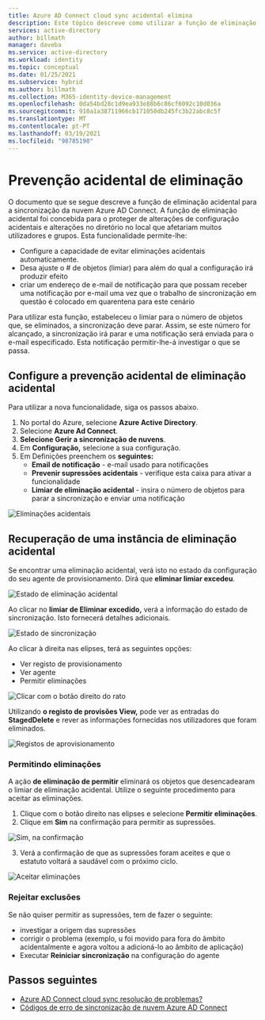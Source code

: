 ```yaml
---
title: Azure AD Connect cloud sync acidental elimina
description: Este tópico descreve como utilizar a função de eliminação acidental para evitar supressões.
services: active-directory
author: billmath
manager: daveba
ms.service: active-directory
ms.workload: identity
ms.topic: conceptual
ms.date: 01/25/2021
ms.subservice: hybrid
ms.author: billmath
ms.collection: M365-identity-device-management
ms.openlocfilehash: 0da54bd28c1d9ea933e88b6c86cf6092c10d036a
ms.sourcegitcommit: 910a1a38711966cb171050db245fc3b22abc8c5f
ms.translationtype: MT
ms.contentlocale: pt-PT
ms.lasthandoff: 03/19/2021
ms.locfileid: "98785190"
---
```

# <a name="accidental-delete-prevention"></a>Prevenção acidental de eliminação

O documento que se segue descreve a função de eliminação acidental para a sincronização da nuvem Azure AD Connect.  A função de eliminação acidental foi concebida para o proteger de alterações de configuração acidentais e alterações no diretório no local que afetariam muitos utilizadores e grupos.  Esta funcionalidade permite-lhe:

- Configure a capacidade de evitar eliminações acidentais automaticamente. 
- Desa ajuste o # de objetos (limiar) para além do qual a configuração irá produzir efeito 
- criar um endereço de e-mail de notificação para que possam receber uma notificação por e-mail uma vez que o trabalho de sincronização em questão é colocado em quarentena para este cenário 

Para utilizar esta função, estabeleceu o limiar para o número de objetos que, se eliminados, a sincronização deve parar.  Assim, se este número for alcançado, a sincronização irá parar e uma notificação será enviada para o e-mail especificado.  Esta notificação permitir-lhe-á investigar o que se passa.


## <a name="configure-accidental-delete-prevention"></a>Configure a prevenção acidental de eliminação acidental
Para utilizar a nova funcionalidade, siga os passos abaixo.


1.  No portal do Azure, selecione **Azure Active Directory**.
2.  Selecione **Azure Ad Connect**.
3.  **Selecione Gerir a sincronização de nuvens**.
4. Em **Configuração,** selecione a sua configuração.
5. Em Definições preenchem os **seguintes:**
    - **Email de notificação** - e-mail usado para notificações
    - **Prevenir supressões acidentais** - verifique esta caixa para ativar a funcionalidade
    - **Limiar de eliminação acidental** - insira o número de objetos para parar a sincronização e enviar uma notificação

![Eliminações acidentais](media/how-to-accidental-deletes/accident-1.png)

## <a name="recovering-from-an-accidental-delete-instance"></a>Recuperação de uma instância de eliminação acidental
Se encontrar uma eliminação acidental, verá isto no estado da configuração do seu agente de provisionamento.  Dirá que **eliminar limiar excedeu**.
 
![Estado de eliminação acidental](media/how-to-accidental-deletes/delete-1.png)

Ao clicar no **limiar de Eliminar excedido,** verá a informação do estado de sincronização.  Isto fornecerá detalhes adicionais. 
 
 ![Estado de sincronização](media/how-to-accidental-deletes/delete-2.png)

Ao clicar à direita nas elipses, terá as seguintes opções:
 - Ver registo de provisionamento
 - Ver agente
 - Permitir eliminações

 ![Clicar com o botão direito do rato](media/how-to-accidental-deletes/delete-3.png)

Utilizando **o registo de provisões View,** pode ver as entradas do **StagedDelete** e rever as informações fornecidas nos utilizadores que foram eliminados.
 
 ![Registos de aprovisionamento](media/how-to-accidental-deletes/delete-7.png)

### <a name="allowing-deletes"></a>Permitindo eliminações

A ação **de eliminação de permitir** eliminará os objetos que desencadearam o limiar de eliminação acidental.  Utilize o seguinte procedimento para aceitar as eliminações.  

1. Clique com o botão direito nas elipses e selecione **Permitir eliminações**.
2. Clique em **Sim** na confirmação para permitir as supressões.
 
 ![Sim, na confirmação](media/how-to-accidental-deletes/delete-4.png)

3. Verá a confirmação de que as supressões foram aceites e que o estatuto voltará a saudável com o próximo ciclo. 
 
 ![Aceitar eliminações](media/how-to-accidental-deletes/delete-8.png)

### <a name="rejecting-deletions"></a>Rejeitar exclusões

Se não quiser permitir as supressões, tem de fazer o seguinte:
- investigar a origem das supressões
- corrigir o problema (exemplo, u foi movido para fora do âmbito acidentalmente e agora voltou a adicioná-lo ao âmbito de aplicação)
- Executar **Reiniciar sincronização** na configuração do agente

## <a name="next-steps"></a>Passos seguintes 

- [Azure AD Connect cloud sync resolução de problemas?](how-to-troubleshoot.md)
- [Códigos de erro de sincronização de nuvem Azure AD Connect](reference-error-codes.md)
 

